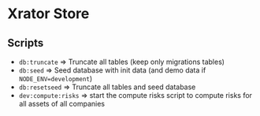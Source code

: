 # Xrator Store

## Scripts

- `db:truncate` => Truncate all tables (keep only migrations tables)
- `db:seed` => Seed database with init data (and demo data if `NODE_ENV=development`)
- `db:resetseed` => Truncate all tables and seed database
- `dev:compute:risks` => start the compute risks script to compute risks for all assets of all companies
